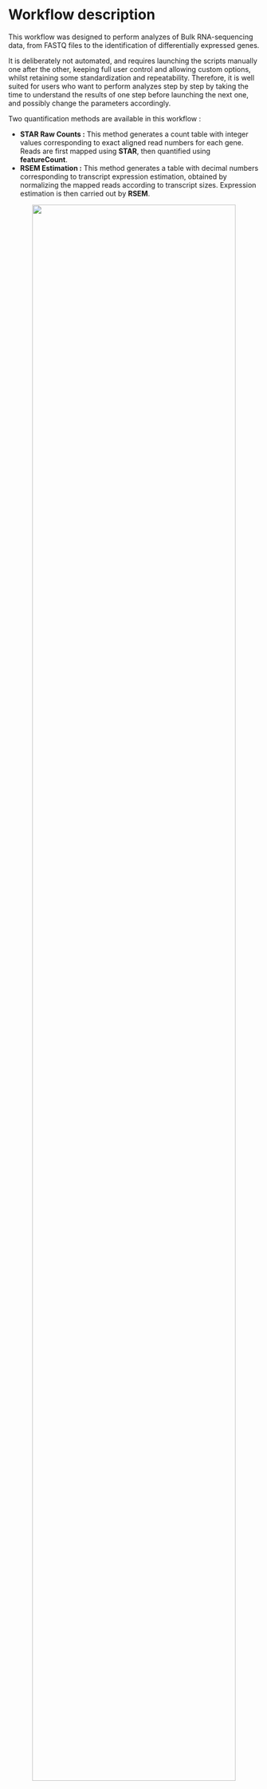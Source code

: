 # Workflow description

This workflow was designed to perform analyzes of Bulk RNA-sequencing data, from FASTQ files to the identification of differentially expressed genes.   
  
It is deliberately not automated, and requires launching the scripts manually one after the other, keeping full user control and allowing custom options, whilst retaining some standardization and repeatability. Therefore, it is well suited for users who want to perform analyzes step by step by taking the time to understand the results of one step before launching the next one, and possibly change the parameters accordingly.  

Two quantification methods are available in this workflow :  
* **STAR Raw Counts :** This method generates a count table with integer values corresponding to exact aligned read numbers for each gene. Reads are first mapped using **STAR**, then quantified using **featureCount**.
* **RSEM Estimation :** This method generates a table with decimal numbers corresponding to transcript expression estimation, obtained by normalizing the mapped reads according to transcript sizes. Expression estimation is then carried out by **RSEM**.

<p align="center">
<img src="https://github.com/JosephLeger/Workflow_RNA-seq/blob/main/img/pipeline.png"  width="90%" height="90%">
</p>

### Common steps
0. **Preparation of references :** To perform mapping to reference genome/transcriptome, it must be indexed first. To do so, it requires reference genome (FASTA file) and genome annotation (GTF file) available for download in Ensembl.org gateway.  

1. **Quality Check :** Quality of each FASTQ file is assessed using **FastQC**. A quality control report per file is then obtained, providing information on the quality of the bases, the length of the reads, the presence of adapters, etc. To make the visualization of the results easier, all reports are then pooled and analyzed simultaneously using **MultiQC**. 

2. **Trimming :** According to the conclusions drawn from the quality control of the reads, a trimming step is often necessary. This step makes it possible to clean the reads, for example by eliminating sequences enriched in adapters, or by trimming poor quality bases at the ends of the reads. For this, **Trimmomatic** needs to be provided with the adapter sequences used for sequencing if an enrichment has been detected.  
A quality control is carried out on the FASTQ files resulting from trimming to ensure that the quality obtained is satisfactory.

### STAR Raw Counts Workflow 
3. **Alignment to the genome :** Clean FASTQ files are then mapped to the previously indexed reference genome in order to identify the regions from which the reads come. **STAR** thus generates BAM files containing the reads aligned to the genome.  
A quality control is carried out on the FASTQ files resulting from trimming to ensure that the quality obtained is satisfactory.

4. **Quantification :** This step uses **featureCounts** to convert the BAM files containing the aligned reads into a count table usable for further analyzes.  

### RSEM Estimation Workflow 
3. **Transcripts estimation :** Clean FASTQ files are then mapped to the previously indexed reference genome in order to identify the regions from which the reads come. **STAR** and **RSEM** are used to make an estimate of the abundance of each transcript. Resulting .genes.results and .isoforms.results files contain respectively the results of the estimation of expression by genes or by transcripts which will be used for further analyzes.  
A quality control is carried out on the FASTQ files resulting from trimming to ensure that the quality obtained is satisfactory.

### Post-Processing Data Analysis
Following data analyzes are performed locally using R or Python. A complete script for basic DESeq2 analysis while performing STAR Raw Counts Workflow is provided in R script folder.  

*Supplementary scripts are also available in ./scripts/extra folder of this repository.*  

# Initialization and recommendations

### Scripts
All required scripts are available in the script folder in this directory.   
To get more information about using these scripts, enter the command `sh <script_name.sh> help`.  

### Environments  
The workflow is encoded in Shell language and is supposed to be launched under a Linux environment.  
Moreover, it was written to be used on a computing cluster using **Sun Grid Engine (SGE)** with tools already pre-installed in the form of modules. Modules are so loaded using `module load <tool_name>` command. If you use manually installed environments, simply replace module loading in script section by the environment activation command.  
All script files launch tasks as **qsub** task submission. To successfully complete the workflow, wait for all the jobs in a step to be completed before launching the next one. 

### Requirments
```
Name                        Version
fastqc                      0.11.9
multiqc                     1.13
trimmomatic                 0.39
rsem                        1.3.2
star                        2.7.10b
subread                     2.0.1
```

### Project directory
To start the workflow, create a new directory for the project and put previously downloaded scripts inside. Create a 'Raw' subdirectory and put all the raw FASTQ files inside.  
Raw FASTQ files must be compressed in '.fq.gz' or '.fastq.gz' format. If it is not the case, you need to compress them using `gzip Raw/*.fastq`.  

For the following example, this type of folder tree is used :

<p align="left">
<img src="https://github.com/JosephLeger/Workflow_RNA-seq/blob/main/img/paths.png"  width="50%" height="50%">
</p>

# Workflow Step by Step
## Common Steps
### 0. Preparation of references
This step only needs to be carried out during the first alignment. The genome or transcriptome once indexed can be reused as a reference for subsequent alignments.  
First, you need to download reference genome FASTA file and annotaion GTF file in the Genome folder.  
```bash
# Example with mouse genome from Ensembl.org
wget https://ftp.ensembl.org/pub/release-108/fasta/mus_musculus/dna/Mus_musculus.GRCm39.dna_sm.primary_assembly.fa.gz
wget https://ftp.ensembl.org/pub/release-108/gtf/mus_musculus/Mus_musculus.GRCm39.108.gtf.gz
```
Then, create a directory for the reference and use provided scripts in refindex folder of this repository according to the workflow you aim to perform.  

#### STAR indexing
Syntax : ```sh STAR_refindex.sh <FASTA> <GTF>```  
```bash
sh STAR_refindex.sh ../Genome/Mus_musculus.GRCm39.dna_sm.primary_assembly.fa.gz ../Genome/Mus_musculus.GRCm39.108.gtf.gz
```

#### RSEM indexing
Syntax : ```sh RSEM_refindex.sh <FASTA> <GTF> <build_name>```  
```bash
sh RSEM_refindex.sh ../Genome/Mus_musculus.GRCm39.dna_sm.primary_assembly.fa.gz ../Genome/Mus_musculus.GRCm39.109.gtf.gz mm39.108
```
*Once indexing is done, every following steps are performed directly in the project directory.*  


### 1. Quality Check
Syntax : ```sh QC.sh <input_dir>```  
```bash
sh QC.sh Raw
```
Pooled results are available in ./QC/MultiQC/QC_Raw_MultiQC.html file.  

### 2. Trimming
If low quality bases or adapter enrichment is detected, you will need to perform trimming step.  
Provided trimming script allow several options :
* **-S** (Slingdingwindow) : Perform a sliding window trimming, cutting once the average quality within the window falls below a threshold.  
* **-L** (Leading) : Remove low quality bases from the beginning.  
* **-T** (Trailing) : Remove low quality bases from the end.   
* **-M** (Minlen) : This module removes reads that fall below the specified minimal length.  
* **-I** (Illuminaclip) : Cuts adapters and other Illumina-specific sequences present in the reads.
  
*For more details, please read [Trimmomatic Manual](http://www.usadellab.org/cms/uploads/supplementary/Trimmomatic/TrimmomaticManual_V0.32.pdf).*  
  
Syntax : ```sh Trim.sh [options] <SE|PE> <input_dir>```  
```bash
sh Trim.sh -S 4:15 -L 3 -T 3 -M 36 -I ../Ref/Trimmomatic/NexteraPE-PE.fa:2:30:10 PE Raw
```

Perform a quality check after trimming to ensure all adapters and low quality bases have been removed correctly.  
```bash
sh QC.sh Trimmed/Trimmomatic/Paired
```  
  
## STAR Raw Counts
### 3. Alignment to genome
Syntax : ```sh STAR.sh <SE|PE> <input_dir> <refindex>```
```bash
sh STAR.sh PE Trimmed/Trimmomatic/Paired ../Ref/refdata-STAR-mm39.108/GenomeDir
```
*Note : after mapping, launch QC step again to look at proportion of correctly mapped reads.*

### 4. Quantification
Syntax : ```sh Count.sh <SE|PE> <input_dir> <GTF>```
```bash
sh Count.sh PE STAR ../Ref/Genome/Mus_musculus.GRCm39.108.gtf
```

## RSEM Estimation
### 3. Transcripts Estimation
Because RSEM will generate specific files after the estimation of the expression, it is possible to ignore output BAM files generation using **-B false** option. This could be usefull to avoid saturation of disk storage space.  
  
Syntax : ```sh RSEM.sh [options] <SE|PE> <input_dir> <refindex>```   
```bash
sh RSEM.sh -B false PE Trimmed/Trimmomatic/Paired ../Ref/refdata-RSEM-mm39.108/mm39.108
```
*Note : after mapping, if BAM files have been generated, launch QC step again to look at proportion of correctly mapped reads.*  
  
# Workflow in a Nutshell
  
```bash
# Quality Check
sh QC.sh Raw
# Trimming
sh Trim.sh -S 4:15 -L 5 -T 5 -M 36 -I ../Ref/Trimmomatic/NexteraPE-PE.fa:2:30:10 PE Raw
# Quality Check
sh QC.sh Trimmed/Trimmomatic/Paired

# Using STAR
sh STAR.sh PE Trimmed/Trimmomatic/Paired ../Ref/refdata-STAR-mm39.108/GenomeDir
sh QC.sh STAR
sh Count.sh PE STAR ../Ref/Genome/Mus_musculus.GRCm39.108.gtf

# Using RSEM
sh RSEM.sh -B true PE Trimmed/Trimmomatic/Paired ../Ref/refdata-RSEM-mm39.108/mm39.108
sh QC.sh RSEM
```










